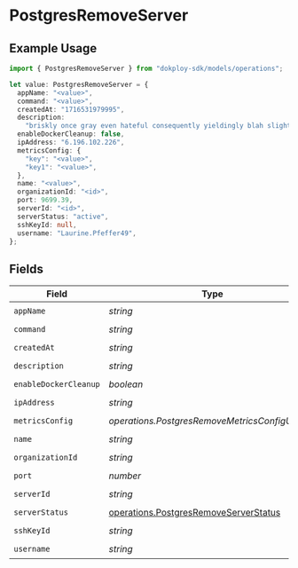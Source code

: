 # PostgresRemoveServer

## Example Usage

```typescript
import { PostgresRemoveServer } from "dokploy-sdk/models/operations";

let value: PostgresRemoveServer = {
  appName: "<value>",
  command: "<value>",
  createdAt: "1716531979995",
  description:
    "briskly once gray even hateful consequently yieldingly blah slight minus",
  enableDockerCleanup: false,
  ipAddress: "6.196.102.226",
  metricsConfig: {
    "key": "<value>",
    "key1": "<value>",
  },
  name: "<value>",
  organizationId: "<id>",
  port: 9699.39,
  serverId: "<id>",
  serverStatus: "active",
  sshKeyId: null,
  username: "Laurine.Pfeffer49",
};
```

## Fields

| Field                                                                                          | Type                                                                                           | Required                                                                                       | Description                                                                                    |
| ---------------------------------------------------------------------------------------------- | ---------------------------------------------------------------------------------------------- | ---------------------------------------------------------------------------------------------- | ---------------------------------------------------------------------------------------------- |
| `appName`                                                                                      | *string*                                                                                       | :heavy_check_mark:                                                                             | N/A                                                                                            |
| `command`                                                                                      | *string*                                                                                       | :heavy_check_mark:                                                                             | N/A                                                                                            |
| `createdAt`                                                                                    | *string*                                                                                       | :heavy_check_mark:                                                                             | N/A                                                                                            |
| `description`                                                                                  | *string*                                                                                       | :heavy_check_mark:                                                                             | N/A                                                                                            |
| `enableDockerCleanup`                                                                          | *boolean*                                                                                      | :heavy_check_mark:                                                                             | N/A                                                                                            |
| `ipAddress`                                                                                    | *string*                                                                                       | :heavy_check_mark:                                                                             | N/A                                                                                            |
| `metricsConfig`                                                                                | *operations.PostgresRemoveMetricsConfigUnion2*                                                 | :heavy_check_mark:                                                                             | N/A                                                                                            |
| `name`                                                                                         | *string*                                                                                       | :heavy_check_mark:                                                                             | N/A                                                                                            |
| `organizationId`                                                                               | *string*                                                                                       | :heavy_check_mark:                                                                             | N/A                                                                                            |
| `port`                                                                                         | *number*                                                                                       | :heavy_check_mark:                                                                             | N/A                                                                                            |
| `serverId`                                                                                     | *string*                                                                                       | :heavy_check_mark:                                                                             | N/A                                                                                            |
| `serverStatus`                                                                                 | [operations.PostgresRemoveServerStatus](../../models/operations/postgresremoveserverstatus.md) | :heavy_check_mark:                                                                             | N/A                                                                                            |
| `sshKeyId`                                                                                     | *string*                                                                                       | :heavy_check_mark:                                                                             | N/A                                                                                            |
| `username`                                                                                     | *string*                                                                                       | :heavy_check_mark:                                                                             | N/A                                                                                            |